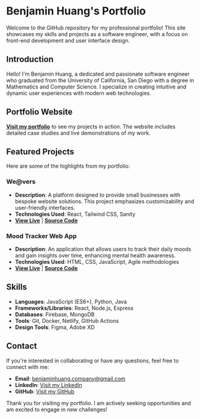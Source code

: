 # Benjamin Huang's Portfolio

Welcome to the GitHub repository for my professional portfolio! This site showcases my skills and projects as a software engineer, with a focus on front-end development and user interface design.

## Introduction

Hello! I'm Benjamin Huang, a dedicated and passionate software engineer who graduated from the University of California, San Diego with a degree in Mathematics and Computer Science. I specialize in creating intuitive and dynamic user experiences with modern web technologies.

## Portfolio Website

**[Visit my portfolio](https://benjaminhuang.dev)** to see my projects in action. The website includes detailed case studies and live demonstrations of my work.

## Featured Projects

Here are some of the highlights from my portfolio:

### We@vers
- **Description**: A platform designed to provide small businesses with bespoke website solutions. This project emphasizes customizability and user-friendly interfaces.
- **Technologies Used**: React, Tailwind CSS, Sanity
- **[View Live](https://benjaminhuang.dev/projects/weavers)** | **[Source Code](https://github.com/yourGitHub/weavers)**

### Mood Tracker Web App
- **Description**: An application that allows users to track their daily moods and gain insights over time, enhancing mental health awareness.
- **Technologies Used**: HTML, CSS, JavaScript, Agile methodologies
- **[View Live](https://benjaminhuang.dev/projects/moodtracker)** | **[Source Code](https://github.com/yourGitHub/moodtracker)**

## Skills

- **Languages**: JavaScript (ES6+), Python, Java
- **Frameworks/Libraries**: React, Node.js, Express
- **Databases**: Firebase, MongoDB
- **Tools**: Git, Docker, Netlify, GitHub Actions
- **Design Tools**: Figma, Adobe XD

## Contact

If you're interested in collaborating or have any questions, feel free to connect with me:

- **Email**: [benjaminhuang.company@gmail.com](mailto:benjaminhuang.company@gmail.com)
- **LinkedIn**: [Visit my LinkedIn](https://www.linkedin.com/in/benjamin-huang)
- **GitHub**: [Visit my GitHub](https://github.com/benjaminhuang)

Thank you for visiting my portfolio. I am actively seeking opportunities and am excited to engage in new challenges!

